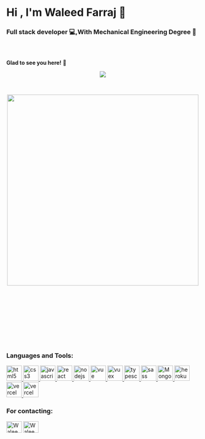 <header><h1 align="left">Hi , I'm Waleed Farraj 🤝</h1>
<h3 align="left">Full stack developer  💻,With Mechanical Engineering Degree 🔧</h3></header>

**Glad to see you here!** :star_struck: 
<body>
<p align="center"><a href="https://github.com/waleedfarraj/waleedfarraj/edit/main/README.md" alt="WaleedFarraj"> <img src="https://komarev.com/ghpvc/?username=waleedfarraj&label=Welcome+Viewer&color=red&style=plastic"  /> </a></p>

<br>
<p align='center'> 
  <img  src="https://github-readme-stats.vercel.app/api?username=waleedfarraj&show_icons=true&theme=dark"width='500'/>
</a></p>

<br>
<br>
<br>
<br>
<br>
<br>
<br>
<br>
<h3 align="left">Languages and Tools:</h3>
<p align="left">
    <a href="https://www.w3.org/html/" target="_blank"> <img src="https://www.svgrepo.com/show/303205/html-5-logo.svg" alt="html5" width="40" height="40"/> </a>
    <a href="https://www.w3schools.com/css/" target="_blank"> <img src="https://www.svgrepo.com/show/303481/css-3-logo.svg" alt="css3" width="40" height="40"/> </a>
    <a href="https://developer.mozilla.org/en-US/docs/Web/JavaScript" target="_blank"> <img src="https://www.svgrepo.com/show/303206/javascript-logo.svg" alt="javascript" width="40" height="40"/> </a>
      <a href="https://reactjs.org/" target="_blank"> <img src="https://www.svgrepo.com/show/354259/react.svg" alt="react" width="40" height="40"/> </a>
     <a href="https://nodejs.org" target="_blank"> <img src="https://www.svgrepo.com/show/373929/node.svg" alt="nodejs" width="40" height="40"/> </a>
     <a href="https://vuejs.org/" target="_blank"> <img src="https://www.svgrepo.com/show/354528/vue.svg" alt="vue" width="40" height="40"/> </a>
  <a href="https://vuex.vuejs.org/" target="_blank"> <img src="https://www.svgrepo.com/show/303494/vue-9-logo.svg" alt="vuex" width="40" height="40"/> </a>
     <a href="https://www.typescriptlang.org/" target="_blank"> <img src="https://www.svgrepo.com/show/349540/typescript.svg" alt="typescript" width="40" height="40"/> </a>
  <a href="https://sass-lang.com/" target="_blank"> <img src="https://www.svgrepo.com/show/374061/sass.svg" alt="sass" width="40" height="40"/> </a>
  <a href=" https://www.mongodb.com/" target="_blank"> <img src="https://www.svgrepo.com/show/303232/mongodb-logo.svg" alt="Mongodb" width="40" height="40"/> </a>
  <a href="https://www.heroku.com/" target="_blank"> <img src="https://www.svgrepo.com/show/349404/heroku.svg" alt="heroku" width="40" height="40"/> </a>
    <a href="https://miro.com/" target="_blank"> <img src="https://cdn.worldvectorlogo.com/logos/miro-2.svg" alt="vercel" width="40" height="40"/> </a>
    <a href="https://www.figma.com/" target="_blank"> <img src="https://www.svgrepo.com/show/354987/figma.svg" alt="vercel" width="40" height="40"/> </a>
    
  
</p>
</body>
<footer>
<h3 >For contacting:</h3>
<div align="left">
<p><a href="https://www.linkedin.com/in/waleed-farraj/" target="blank"><img align="center" src="https://www.svgrepo.com/show/176736/linkedin-social-media.svg" alt="Waleed Farraj" height="30" width="40" /></a> <a href="mailto:waleed.farraj95@gmail.com" target="blank"><img align="center" src="https://www.svgrepo.com/show/49695/mail.svg" alt="Waleed Farraj" height="30" width="40" /></a></p>
</div>

</footer>
